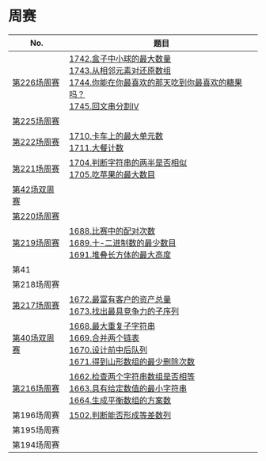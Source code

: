 # 周赛

| No.                                                          | 题目                                                         |
| ------------------------------------------------------------ | ------------------------------------------------------------ |
| [第226场周赛](https://leetcode-cn.com/contest/weekly-contest-226/) | [1742.盒子中小球的最大数量](https://leetcode-cn.com/problems/maximum-number-of-balls-in-a-box/)<br />[1743.从相邻元素对还原数组](https://leetcode-cn.com/problems/restore-the-array-from-adjacent-pairs/)<br />[1744.你能在你最喜欢的那天吃到你最喜欢的糖果吗？](https://leetcode-cn.com/problems/can-you-eat-your-favorite-candy-on-your-favorite-day/)<br />[1745.回文串分割IV](https://leetcode-cn.com/problems/palindrome-partitioning-iv/) |
| [第225场周赛](https://leetcode-cn.com/contest/weekly-contest-225/) |                                                              |
| [第222场周赛](https://leetcode-cn.com/contest/weekly-contest-222/) | [1710.卡车上的最大单元数](https://leetcode-cn.com/problems/maximum-units-on-a-truck/)<br />[1711.大餐计数](https://leetcode-cn.com/problems/count-good-meals/) |
| [第221场周赛](https://leetcode-cn.com/contest/weekly-contest-221/) | [1704.判断字符串的两半是否相似](https://leetcode-cn.com/problems/determine-if-string-halves-are-alike/)<br />[1705.吃苹果的最大数目](https://leetcode-cn.com/problems/maximum-number-of-eaten-apples/) |
| [第42场双周赛](https://leetcode-cn.com/contest/biweekly-contest-42/) |                                                              |
| [第220场周赛](https://leetcode-cn.com/contest/weekly-contest-220/) |                                                              |
| [第219场周赛](https://leetcode-cn.com/contest/weekly-contest-219/) | [1688.比赛中的配对次数](https://leetcode-cn.com/problems/count-of-matches-in-tournament/)<br />[1689.十-二进制数的最少数目](https://leetcode-cn.com/problems/partitioning-into-minimum-number-of-deci-binary-numbers/)<br />[1691.堆叠长方体的最大高度](https://leetcode-cn.com/problems/maximum-height-by-stacking-cuboids/) |
| 第41                                                         |                                                              |
| 第218场周赛                                                  |                                                              |
| [第217场周赛](https://leetcode-cn.com/contest/weekly-contest-217/) | [1672.最富有客户的资产总量](https://leetcode-cn.com/problems/richest-customer-wealth/)<br />[1673.找出最具竞争力的子序列](https://leetcode-cn.com/problems/find-the-most-competitive-subsequence/) |
| [第40场双周赛](https://leetcode-cn.com/contest/biweekly-contest-40/) | [1668.最大重复子字符串](https://leetcode-cn.com/problems/maximum-repeating-substring/)<br />[1669.合并两个链表](https://leetcode-cn.com/problems/merge-in-between-linked-lists/)<br />[1670.设计前中后队列](https://leetcode-cn.com/problems/design-front-middle-back-queue/)<br />[1671.得到山形数组的最少删除次数](https://leetcode-cn.com/problems/minimum-number-of-removals-to-make-mountain-array/) |
| [第216场周赛](https://leetcode-cn.com/contest/weekly-contest-216/) | [1662.检查两个字符串数组是否相等](https://leetcode-cn.com/problems/check-if-two-string-arrays-are-equivalent/)<br />[ 1663.具有给定数值的最小字符串](https://leetcode-cn.com/problems/smallest-string-with-a-given-numeric-value/)<br />[1664.生成平衡数组的方案数](https://leetcode-cn.com/problems/ways-to-make-a-fair-array/) |
| 第196场周赛                                                  | [1502.判断能否形成等差数列](https://leetcode-cn.com/problems/can-make-arithmetic-progression-from-sequence/) |
| 第195场周赛                                                  |                                                              |
| 第194场周赛                                                  |                                                              |

